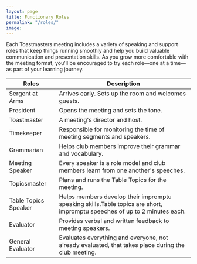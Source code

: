 ```yaml
---
layout: page
title: Functionary Roles
permalink: "/roles/"
image: 
---
```


Each Toastmasters meeting includes a variety of speaking and support roles that keep things running smoothly and help you build valuable communication and presentation skills.
As you grow more comfortable with the meeting format, you'll be encouraged to try each role—one at a time—as part of your learning journey.


|Roles         | Description |
| ------------- | ------------- |
| Sergent at Arms  | Arrives early. Sets up the room and welcomes guests. |
| President  | Opens the meeting and sets the tone. |
| Toastmaster | A meeting's director and host. |
| Timekeeper  | Responsible for monitoring the time of meeting segments and speakers.|
| Grammarian  | Helps club members improve their grammar and vocabulary. |
| Meeting Speaker  |Every speaker is a role model and club members learn from one another's speeches.
| Topicsmaster| Plans and runs the Table Topics for the meeting. |
| Table Topics Speaker| Helps members develop their impromptu speaking skills.Table topics are short, impromptu speeches of up to 2 minutes each.|
| Evaluator  | Provides verbal and written feedback to meeting speakers.|
| General Evaluator | Evaluates everything and everyone, not already evaluated, that takes place during the club meeting.|
